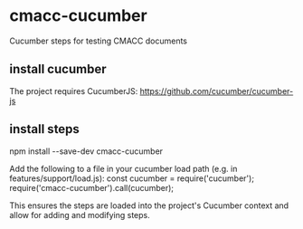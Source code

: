 # cmacc-cucumber
Cucumber steps for testing CMACC documents

## install cucumber
The project requires CucumberJS: https://github.com/cucumber/cucumber-js

## install steps
npm install --save-dev cmacc-cucumber

Add the following to a file in your cucumber load path (e.g. in features/support/load.js):
  const cucumber = require('cucumber');
  require('cmacc-cucumber').call(cucumber);

This ensures the steps are loaded into the project's Cucumber context and allow
for adding and modifying steps.
